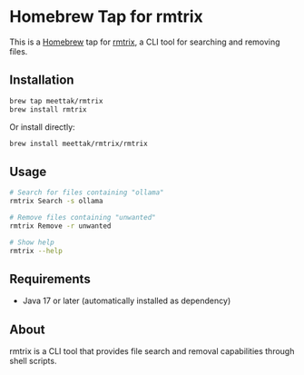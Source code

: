 # Homebrew Tap for rmtrix

This is a [Homebrew](https://brew.sh/) tap for [rmtrix](https://github.com/MeetTak/rmtrix), a CLI tool for searching and removing files.

## Installation

```bash
brew tap meettak/rmtrix
brew install rmtrix
```

Or install directly:

```bash
brew install meettak/rmtrix/rmtrix
```

## Usage

```bash
# Search for files containing "ollama"
rmtrix Search -s ollama

# Remove files containing "unwanted" 
rmtrix Remove -r unwanted

# Show help
rmtrix --help
```

## Requirements

- Java 17 or later (automatically installed as dependency)

## About

rmtrix is a CLI tool that provides file search and removal capabilities through shell scripts.
